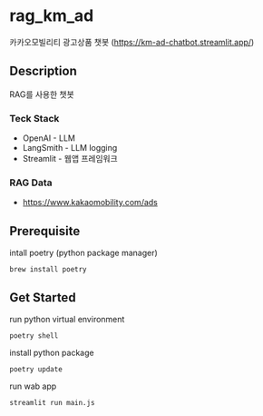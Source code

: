 # rag_km_ad
카카오모빌리티 광고상품 챗봇 (https://km-ad-chatbot.streamlit.app/)
## Description
RAG를 사용한 챗봇
### Teck Stack
- OpenAI - LLM
- LangSmith - LLM logging
- Streamlit - 웹앱 프레임워크
### RAG Data
- https://www.kakaomobility.com/ads

## Prerequisite
intall poetry (python package manager)
```
brew install poetry
```
## Get Started
run python virtual environment
```
poetry shell
```
install python package
```
poetry update
```
run wab app
```
streamlit run main.js
```
